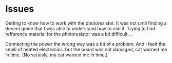 # Issues

Getting to know how to work with the photoresistor.
It was not until finding a decent guide that I was able to understand how to use it.
Trying to find refference material for the photoresistor was a bit difficult.
..

Connecting the power the wrong way was a bit of a problem. And i feelt the smell of heated electronics. but the board was not damaged, cat warned me in time. (No seriusly, my cat warned me in time.)

